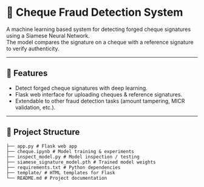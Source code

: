 # 📝 Cheque Fraud Detection System  

A machine learning based system for detecting forged cheque signatures using a Siamese Neural Network.  
The model compares the signature on a cheque with a reference signature to verify authenticity.  

---

## 🚀 Features
- Detect forged cheque signatures with deep learning.  
- Flask web interface for uploading cheques & reference signatures.  
- Extendable to other fraud detection tasks (amount tampering, MICR validation, etc.).  

---

## 📂 Project Structure
    ├── app.py # Flask web app
    ├── cheque.ipynb # Model training & experiments
    ├── inspect_model.py # Model inspection / testing
    ├── siamese_signature_model.pth # Trained model weights
    ├── requirements.txt # Python dependencies
    ├── template/ # HTML templates for Flask
    └── README.md # Project documentation

